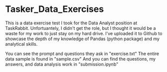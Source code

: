 # Tasker_Data_Exercises

This is a data exercise test I took for the Data Analyst position at TaskRabbit. Unfortuantely, I didn't get the role, but I thought it would be a waste for my work to just stay on my hard drive. I've uploaded it to Github to showcase the depth of my knowledge of Pandas (python package) and my analytical skills.

You can see the prompt and questions they ask in "exercise.txt"
The entire data sample is found in "sample.csv"
And you can find the questions, my answers, and data analysis work in "submission.ipynb"
